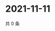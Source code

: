 # 2021-11-11

共 0 条

<!-- BEGIN WEIBO -->
<!-- 最后更新时间 Thu Nov 11 2021 00:21:34 GMT+0800 (China Standard Time) -->

<!-- END WEIBO -->

